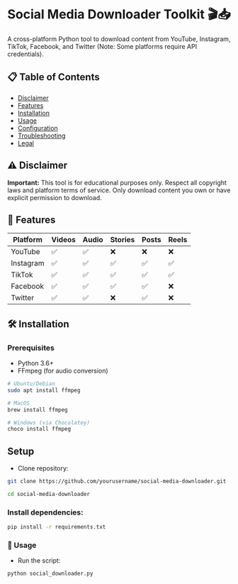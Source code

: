 # Social Media Downloader Toolkit 🎬📥

A cross-platform Python tool to download content from YouTube, Instagram, TikTok, Facebook, and Twitter (Note: Some platforms require API credentials).


## 📋 Table of Contents
- [Disclaimer](#⚠️-disclaimer)
- [Features](#-features)
- [Installation](#-installation)
- [Usage](#-usage)
- [Configuration](#-configuration)
- [Troubleshooting](#-troubleshooting)
- [Legal](#-legal-and-ethical-considerations)

## ⚠️ Disclaimer
**Important:** This tool is for educational purposes only. Respect all copyright laws and platform terms of service. Only download content you own or have explicit permission to download.

## 🌟 Features
| Platform  | Videos | Audio | Stories | Posts | Reels |
|-----------|--------|-------|---------|-------|-------|
| YouTube   | ✅     | ✅    | ❌      | ❌    | ❌    |
| Instagram | ✅     | ✅    | ✅      | ✅    | ✅    |
| TikTok    | ✅     | ✅    | ✅      | ✅    | ✅    |
| Facebook  | ✅     | ✅    | ✅      | ✅    | ❌    |
| Twitter   | ✅     | ✅    | ❌      | ✅    | ❌    |

## 🛠 Installation

### Prerequisites
- Python 3.6+
- FFmpeg (for audio conversion)
```bash
# Ubuntu/Debian
sudo apt install ffmpeg

# MacOS
brew install ffmpeg

# Windows (via Chocolatey)
choco install ffmpeg
```
## Setup
- Clone repository:
```bash
git clone https://github.com/yourusername/social-media-downloader.git
```
```bash
cd social-media-downloader
```
### Install dependencies:
```bash
pip install -r requirements.txt
```
### 🚀 Usage
- Run the script:
```bash
python social_downloader.py
```






